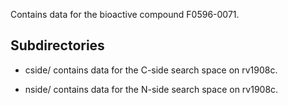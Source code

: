 Contains data for the bioactive compound F0596-0071.

## Subdirectories

- cside/ contains data for the C-side search space on rv1908c.

- nside/ contains data for the N-side search space on rv1908c.

